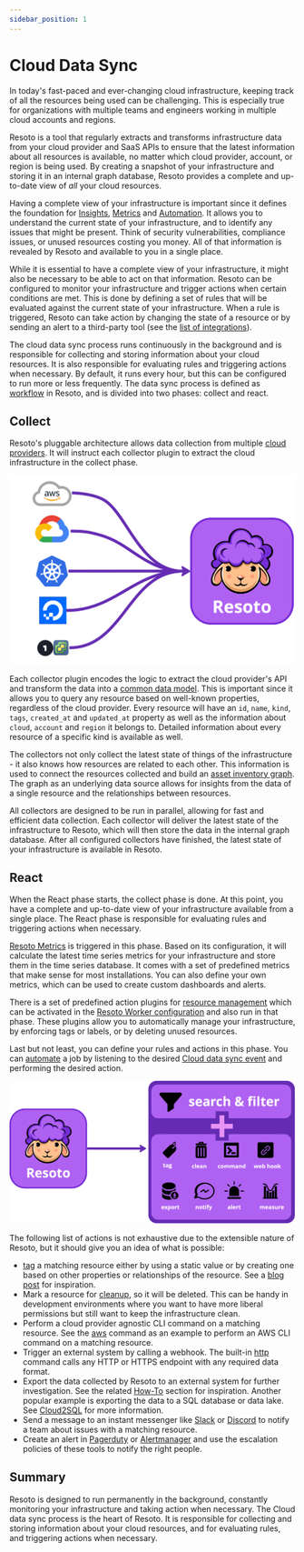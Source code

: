 ```yaml
---
sidebar_position: 1
---
```


# Cloud Data Sync

In today's fast-paced and ever-changing cloud infrastructure, keeping track of all the resources being used can be challenging. This is especially true for organizations with multiple teams and engineers working in multiple cloud accounts and regions.

Resoto is a tool that regularly extracts and transforms infrastructure data from your cloud provider and SaaS APIs to ensure that the latest information about all resources is available, no matter which cloud provider, account, or region is being used. By creating a snapshot of your infrastructure and storing it in an internal graph database, Resoto provides a complete and up-to-date view of _all_ your cloud resources.

Having a complete view of your infrastructure is important since it defines the foundation for [Insights](../../reference/user-interface/index.md), [Metrics](https://some.engineering/blog/2022/06/09/building-actionable-cloud-infrastructure-metrics) and [Automation](../automation/index.md). It allows you to understand the current state of your infrastructure, and to identify any issues that might be present. Think of security vulnerabilities, compliance issues, or unused resources costing you money. All of that information is revealed by Resoto and available to you in a single place.

While it is essential to have a complete view of your infrastructure, it might also be necessary to be able to act on that information. Resoto can be configured to monitor your infrastructure and trigger actions when certain conditions are met. This is done by defining a set of rules that will be evaluated against the current state of your infrastructure. When a rule is triggered, Resoto can take action by changing the state of a resource or by sending an alert to a third-party tool (see the [list of integrations](../../how-to-guides/alerting/index.md)).

The cloud data sync process runs continuously in the background and is responsible for collecting and storing information about your cloud resources. It is also responsible for evaluating rules and triggering actions when necessary. By default, it runs every hour, but this can be configured to run more or less frequently. The data sync process is defined as [workflow](../../reference/cli/action-commands/workflows/index.md) in Resoto, and is divided into two phases: collect and react.

## Collect

Resoto's pluggable architecture allows data collection from multiple [cloud providers](https://github.com/someengineering/resoto/tree/main/plugins). It will instruct each collector plugin to extract the cloud infrastructure in the collect phase.

![Collect](./img/collect.png)

Each collector plugin encodes the logic to extract the cloud provider's API and transform the data into a [common data model](../../reference/data-models/index.md). This is important since it allows you to query any resource based on well-known properties, regardless of the cloud provider. Every resource will have an `id`, `name`, `kind`, `tags`, `created_at` and `updated_at` property as well as the information about `cloud`, `account` and `region` it belongs to. Detailed information about every resource of a specific kind is available as well.

The collectors not only collect the latest state of things of the infrastructure - it also knows how resources are related to each other. This information is used to connect the resources collected and build an [asset inventory graph](../asset-inventory-graph/index.md). The graph as an underlying data source allows for insights from the data of a single resource and the relationships between resources.

All collectors are designed to be run in parallel, allowing for fast and efficient data collection. Each collector will deliver the latest state of the infrastructure to Resoto, which will then store the data in the internal graph database. After all configured collectors have finished, the latest state of your infrastructure is available in Resoto.

## React

When the React phase starts, the collect phase is done. At this point, you have a complete and up-to-date view of your infrastructure available from a single place. The React phase is responsible for evaluating rules and triggering actions when necessary.

[Resoto Metrics](../../reference/components/metrics.md) is triggered in this phase. Based on its configuration, it will calculate the latest time series metrics for your infrastructure and store them in the time series database. It comes with a set of predefined metrics that make sense for most installations. You can also define your own metrics, which can be used to create custom dashboards and alerts.

There is a set of predefined action plugins for [resource management](../resource-management/index.md) which can be activated in the [Resoto Worker configuration](../../reference/configuration/worker.md) and also run in that phase. These plugins allow you to automatically manage your infrastructure, by enforcing tags or labels, or by deleting unused resources.

Last but not least, you can define your rules and actions in this phase. You can [automate](../automation/index.md) a job by listening to the desired [Cloud data sync event](../../reference/events.md#cloud-data-sync-events) and performing the desired action.

![React](./img/react.png)

The following list of actions is not exhaustive due to the extensible nature of Resoto, but it should give you an idea of what is possible:

- [tag](../../reference/cli/action-commands/tag/index.md) a matching resource either by using a static value or by creating one based on other properties or relationships of the resource. See a [blog post](https://some.engineering/blog/2022/11/21/cloud-resource-tagging-with-resoto) for inspiration.
- Mark a resource for [cleanup](../../reference/cli/action-commands/clean.md), so it will be deleted. This can be handy in development environments where you want to have more liberal permissions but still want to keep the infrastructure clean.
- Perform a cloud provider agnostic CLI command on a matching resource. See the [aws](https://some.engineering/blog/2022/12/09/resoto-at-your-command#the-aws-command) command as an example to perform an AWS CLI command on a matching resource.
- Trigger an external system by calling a webhook. The built-in [http](../../reference/cli/action-commands/http.md) command calls any HTTP or HTTPS endpoint with any required data format.
- Export the data collected by Resoto to an external system for further investigation. See the related [How-To](../../how-to-guides/data-export/index.md) section for inspiration. Another popular example is exporting the data to a SQL database or data lake. See [Cloud2SQL](https://cloud2sql.com) for more information.
- Send a message to an instant messenger like [Slack](../../how-to-guides/alerting/send-slack-notifications/index.md) or [Discord](../../how-to-guides/alerting/send-discord-notifications/index.md) to notify a team about issues with a matching resource.
- Create an alert in [Pagerduty](../../how-to-guides/alerting/create-pagerduty-alerts/index.md) or [Alertmanager](../../how-to-guides/alerting/send-prometheus-alertmanager-alerts) and use the escalation policies of these tools to notify the right people.

## Summary

Resoto is designed to run permanently in the background, constantly monitoring your infrastructure and taking action when necessary. The Cloud data sync process is the heart of Resoto. It is responsible for collecting and storing information about your cloud resources, and for evaluating rules, and triggering actions when necessary.
